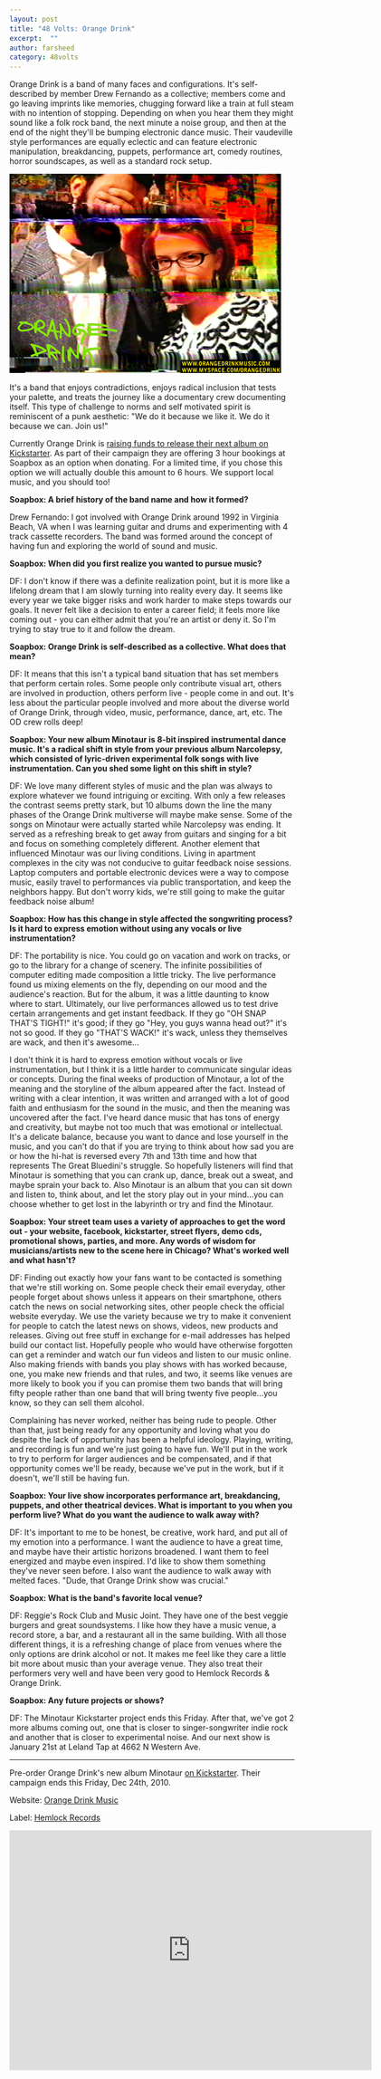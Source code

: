 ```yaml
---
layout: post
title: "48 Volts: Orange Drink"
excerpt:  ""
author: farsheed
category: 48volts
---
```


Orange Drink is a band of many faces and configurations. It's self-described by member Drew Fernando as a collective; members come and go leaving imprints like memories, chugging forward like a train at full steam with no intention of stopping. Depending on when you hear them they might sound like a folk rock band, the next minute a noise group, and then at the end of the night they'll be bumping electronic dance music. Their vaudeville style performances are equally eclectic and can feature electronic manipulation, breakdancing, puppets, performance art, comedy routines, horror soundscapes, as well as a standard rock setup.

![](files/orangedrinkbio.jpg)

It's a band that enjoys contradictions, enjoys radical inclusion that tests your palette, and treats the journey like a documentary crew documenting itself. This type of challenge to norms and self motivated spirit is reminiscent of a punk aesthetic: "We do it because we like it. We do it because we can. Join us!"

Currently Orange Drink is [raising funds to release their next album on Kickstarter](http://kck.st/hccdba). As part of their campaign they are offering 3 hour bookings at Soapbox as an option when donating. For a limited time, if you chose this option we will actually double this amount to 6 hours. We support local music, and you should too!

**Soapbox:  A brief history of the band name and how it formed?**

Drew Fernando: I got involved with Orange Drink around 1992 in Virginia Beach, VA when I was learning guitar and drums and experimenting with 4 track cassette recorders.  The band was formed around the concept of having fun and exploring the world of sound and music.

**Soapbox:  When did you first realize you wanted to pursue music?**

DF: I don't know if there was a definite realization point, but it is more like a lifelong dream that I am slowly turning into reality every day.  It seems like every year we take bigger risks and work harder to make steps towards our goals.  It never felt like a decision to enter a career field; it feels more like coming out - you can either admit that you're an artist or deny it.  So I'm trying to stay true to it and follow the dream.

**Soapbox: Orange Drink is self-described as a collective. What does that mean?**

DF: It means that this isn't a typical band situation that has set members that perform certain roles.  Some people only contribute visual art, others are involved in production, others perform live - people come in and out.  It's less about the particular people involved and more about the diverse world of Orange Drink, through video, music, performance, dance, art, etc.  The OD crew rolls deep!

**Soapbox: Your new album Minotaur is 8-bit inspired instrumental dance music.  It's a radical shift in style from your previous album Narcolepsy, which consisted of lyric-driven experimental folk songs with live instrumentation. Can you shed some light on this shift in style?**

DF: We love many different styles of music and the plan was always to explore whatever we found intriguing or exciting.  With only a few releases the contrast seems pretty stark, but 10 albums down the line the many phases of the Orange Drink multiverse will maybe make sense.  Some of the songs on Minotaur were actually started while Narcolepsy was ending.  It served as a refreshing break to get away from guitars and singing for a bit and focus on something completely different. Another element that influenced Minotaur was our living conditions.  Living in apartment complexes in the city was not conducive to guitar feedback noise sessions.  Laptop computers and portable electronic devices were a way to compose music, easily travel to performances via public transportation, and keep the neighbors happy.  But don't worry kids, we're still going to make the guitar feedback noise album!

**Soapbox:  How has this change in style affected the songwriting process? Is it hard to express emotion without using any vocals or live instrumentation?**

DF: The portability is nice.  You could go on vacation and work on tracks, or go to the library for a change of scenery.  The infinite possibilities of computer editing made composition a little tricky.  The live performance found us mixing elements on the fly, depending on our mood and the audience's reaction.  But for the album, it was a little daunting to know where to start.  Ultimately, our live performances allowed us to test drive certain arrangements and get instant feedback.  If they go "OH SNAP THAT'S TIGHT!" it's good; if they go "Hey, you guys wanna head out?" it's not so good.  If they go "THAT'S WACK!" it's wack, unless they themselves are wack, and then it's awesome...

I don't think it is hard to express emotion without vocals or live instrumentation, but I think it is a little harder to communicate singular ideas or concepts.  During the final weeks of production of Minotaur, a lot of the meaning and the storyline of the album appeared after the fact.  Instead of writing with a clear intention, it was written and arranged with a lot of good faith and enthusiasm for the sound in the music, and then the meaning was uncovered after the fact.  I've heard dance music that has tons of energy and creativity, but maybe not too much that was emotional or intellectual.  It's a delicate balance, because you want to dance and lose yourself in the music, and you can't do that if you are trying to think about how sad you are or how the hi-hat is reversed every 7th and 13th time and how that represents The Great Bluedini's struggle.  So hopefully listeners will find that Minotaur is something that you can crank up, dance, break out a sweat, and maybe sprain your back to.  Also Minotaur is an album that you can sit down and listen to, think about, and let the story play out in your mind...you can choose whether to get lost in the labyrinth or try and find the Minotaur.

**Soapbox: Your street team uses a variety of approaches to get the word out - your website, facebook, kickstarter, street flyers, demo cds, promotional shows, parties, and more.  Any words of wisdom for musicians/artists new to the scene here in Chicago? What's worked well and what hasn't?**

DF: Finding out exactly how your fans want to be contacted is something that we're still working on.  Some people check their email everyday, other people forget about shows unless it appears on their smartphone, others catch the news on social networking sites, other people check the official website everyday.  We use the variety because we try to make it convenient for people to catch the latest news on shows, videos, new products and releases.  Giving out free stuff in exchange for e-mail addresses has helped build our contact list.  Hopefully people who would have otherwise forgotten can get a reminder and watch our fun videos and listen to our music online.  Also making friends with bands you play shows with has worked because, one, you make new friends and that rules, and two, it seems like venues are more likely to book you if you can promise them two bands that will bring fifty people rather than one band that will bring twenty five people...you know, so they can sell them alcohol.

Complaining has never worked, neither has being rude to people.  Other than that, just being ready for any opportunity and loving what you do despite the lack of opportunity has been a helpful ideology.  Playing, writing, and recording is fun and we're just going to have fun.  We'll put in the work to try to perform for larger audiences and be compensated, and if that opportunity comes we'll be ready, because we've put in the work, but if it doesn't, we'll still be having fun.

**Soapbox: Your live show incorporates performance art, breakdancing, puppets, and other theatrical devices. What is important to you when you perform live? What do you want the audience to walk away with?**

DF: It's important to me to be honest, be creative, work hard, and put all of my emotion into a performance.  I want the audience to have a great time, and maybe have their artistic horizons broadened.  I want them to feel energized and maybe even inspired.  I'd like to show them something they've never seen before.  I also want the audience to walk away with melted faces. "Dude, that Orange Drink show was crucial."

**Soapbox: What is the band's favorite local venue?**

DF: Reggie's Rock Club and Music Joint.  They have one of the best veggie burgers and great soundsystems.  I like how they have a music venue, a record store, a bar, and a restaurant all in the same building.  With all those different things, it is a refreshing change of place from venues where the only options are drink alcohol or not.  It makes me feel like they care a little bit more about music than your average venue.  They also treat their performers very well and have been very good to Hemlock Records & Orange Drink.

**Soapbox:  Any future projects or shows?**

DF: The Minotaur Kickstarter project ends this Friday.  After that, we've got 2 more albums coming out, one that is closer to singer-songwriter indie rock and another that is closer to experimental noise.  And our next show is January 21st at Leland Tap at 4662 N Western Ave.

---

Pre-order Orange Drink's new album Minotaur [on Kickstarter](http://kck.st/hccdba). Their campaign ends this Friday, Dec 24th, 2010.

Website: [Orange Drink Music](http://www.orangedrinkmusic.com/)

Label: [Hemlock Records](http://www.hemlockrecords.com/)

<iframe src="https://player.vimeo.com/video/13790515" width="640" height="424" frameborder="0" webkitallowfullscreen mozallowfullscreen allowfullscreen></iframe>
